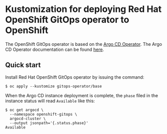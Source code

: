 # Kustomization for deploying Red Hat OpenShift GitOps operator to OpenShift

The OpenShift GitOps operator is based on the [Argo CD Operator](https://github.com/argoproj-labs/argocd-operator). The Argo CD Operator documentation can be found [here](https://argocd-operator.readthedocs.io/en/latest/).

## Quick start

Install Red Hat OpenShift GitOps operator by issuing the command:

```
$ oc apply --kustomize gitops-operator/base
```

When the Argo CD instance deployment is complete, the `phase` filed in the instance status will read `Available` like this:

```
$ oc get argocd \
  --namespace openshift-gitops \
  argocd-cluster \
  --output jsonpath='{.status.phase}'
Available
```
